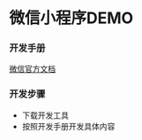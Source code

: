 # 微信小程序DEMO

### 开发手册
[微信官方文档](https://developers.weixin.qq.com/miniprogram/dev/framework/)

### 开发步骤
- 下载开发工具
- 按照开发手册开发具体内容



